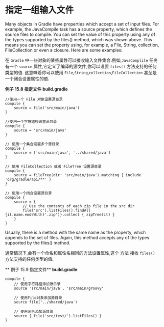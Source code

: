 # 指定一组输入文件
Many objects in Gradle have properties which accept a set of input files. For example, the JavaCompile task has a source property, which defines the source files to compile. You can set the value of this property using any of the types supported by the files() method, which was shown above. This means you can set the property using, for example, a File, String, collection, FileCollection or even a closure. Here are some examples:

在 `Gradle` 中一些对象的某些属性可以接收输入文件集合.例如,`JavaComplile` 任务有一个 `source` 属性,它定义了编译的源文件,你可以设置 `files()` 方法支持的任何类型的值. 这意味着你可以使用 `File`,`String`,`collection`,`FileCollection`
甚至是一个闭合设置属性的值.

**例子 15.8 指定文件**
**build.gradle**
```
//使用一个 File 对象设置源目录
compile {
    source = file('src/main/java')
}

//使用一个字符路径设置源目录
compile {
    source = 'src/main/java'
}

// 使用一个集合设置多个源目录
compile {
    source = ['src/main/java', '../shared/java']
}

// 使用 FileCollection 或者 FileTree 设置源目录
compile {
    source = fileTree(dir: 'src/main/java').matching { include 'org/gradle/api/**' }
}

// 使用一个闭合设置源目录
compile {
    source = {
        // Use the contents of each zip file in the src dir
        file('src').listFiles().findAll {it.name.endsWith('.zip')}.collect { zipTree(it) }
    }
}
```

Usually, there is a method with the same name as the property, which appends to the set of files. Again, this method accepts any of the types supported by the files() method.

通常情况下,会有一个命名和属性名相同的方法设置属性,这个 方法 接收 `files()` 方法支持的任何类型的值.

** 例子 15.9 指定文件**
**build.gradle**
```
compile {
    // 使用字符路径添加源目录
    source 'src/main/java', 'src/main/groovy'

    // 使用File对象添加源目录
    source file('../shared/java')

    // 使用闭合添加源目录
    source { file('src/test/').listFiles() }
}

```
